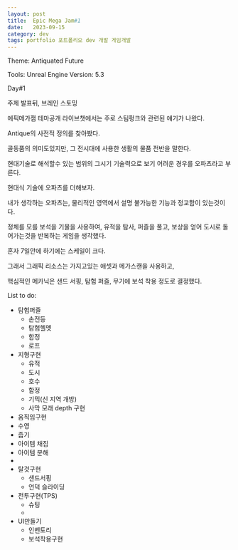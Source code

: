 ```yaml
---
layout: post
title:  Epic Mega Jam#1
date:   2023-09-15
category: dev
tags: portfolio 포트폴리오 dev 개발 게임개발
---
```



Theme: Antiquated Future

Tools: Unreal Engine
Version: 5.3 

Day#1

주제 발표뒤, 브레인 스토밍

에픽메가잼 테마공개 라이브챗에서는 주로 스팀펑크와 관련된 얘기가 나왔다.

Antique의 사전적 정의를 찾아봤다.

골동품의 의미도있지만, 그 전시대에 사용한 생활의 물품 전반을 말한다.

현대기술로 해석할수 있는 범위의 그시기 기술력으로 보기 어려운 경우를 오파츠라고 부른다.


현대식 기술에 오파츠를 더해보자.

내가 생각하는 오파츠는, 물리적인 영역에서 설명 불가능한 기능과 정교함이 있는것이다.

정체를 모를 보석을 기물을 사용하여, 유적을 탐사, 퍼즐을 풀고, 보상을 얻어 도시로 돌어가는것을 반복하는 게임을 생각했다.

혼자 7일안에 하기에는 스케일이 크다.

그래서 그래픽 리소스는 가지고있는 애셋과 메가스캔을 사용하고,


핵심적인 메카닉은 샌드 서핑, 탐험 퍼즐, 무기에 보석 착용 정도로 결정했다.

List to do:
- 탐험퍼즐
  - 손전등
  - 탐험헬멧
  - 함정
  - 로프
- 지형구현
  - 유적
  - 도시
  - 호수
  - 함정
  - 기믹(신 지역 개방)
  - 사막 모래 depth 구현
- 움직임구현
 - 수영
 - 줍기
 - 아이템 채집
 - 아이템 분해
 - 
- 탈것구현
  - 샌드서핑
  - 언덕 슬라이딩
- 전투구현(TPS)
  - 슈팅
  - 
- UI만들기
  - 인벤토리
  - 보석착용구현